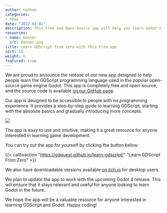 ```yaml
---
author: nathan
categories:
- news
date: "2022-03-01"
description: This Free and Open-Source app will help you learn Godot's GDScript programming language, even if you're starting from zero.
resources:
- name: banner
  src: banner.png
title: Learn GDScript from zero with this Free app
sort: 10
weight: 5
featured: true
---
```


We are proud to announce the release of our new app designed to help people learn the GDScript programming language used in the popular open-source game engine Godot. This app is completely free and open-source, and the source code is available [on our GitHub page](https://github.com/GDQuest/learn-gdscript).

Our app is designed to be accessible to people with no programming experience. It provides a step-by-step guide to learning GDScript, starting with the absolute basics and gradually introducing more concepts. 

![](gdscript-app-screenshot.png)

The app is easy to use and intuitive, making it a great resource for anyone interested in learning game development.

You can try out the app for yourself by clicking the button below:

{{< calltoaction "https://gdquest.github.io/learn-gdscript/" "Learn GDScript From Zero" >}}

We also have downloadable versions available [on itch.io](https://gdquest.itch.io/learn-godot-gdscript) for desktop users.

We plan to update the app to work with the upcoming Godot 4 release. This will ensure that it stays relevant and useful for anyone looking to learn Godot in the future.

We hope the app will be a valuable resource for anyone interested in learning GDScript and Godot. Happy coding!
